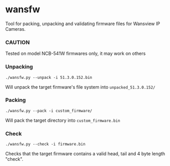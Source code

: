 # wansfw
Tool for packing, unpacking and validating firmware files for Wansview IP Cameras.

### CAUTION
Tested on model NCB-541W firmwares only, it may work on others

### Unpacking
`./wansfw.py --unpack -i 51.3.0.152.bin`

Will unpack the target firmware's file system into `unpacked_51.3.0.152/`

### Packing
`./wansfw.py --pack -i custom_firmware/`

Will pack the target directory into `custom_firmware.bin`

### Check
`./wansfw.py --check -i firmware.bin`

Checks that the target firmware contains a valid head, tail and 4 byte length "check".

